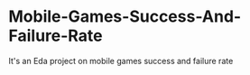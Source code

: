# Mobile-Games-Success-And-Failure-Rate
It's an Eda project on mobile games success and failure rate
